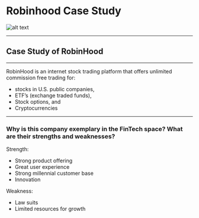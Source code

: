 # Robinhood Case Study

![alt text](image.jpg)

---

## Case Study of RobinHood

---

RobinHood is an internet stock trading platform that offers unlimited commission free trading for:
- stocks in U.S. public companies,
- ETF’s (exchange traded funds),
- Stock options, and
- Cryptocurrencies


-------
### Why is this company exemplary in the FinTech space? What are their strengths and weaknesses?
Strength:
- Strong product offering
- Great user experience
- Strong millennial customer base
- Innovation

Weakness:
- Law suits
- Limited resources for growth
